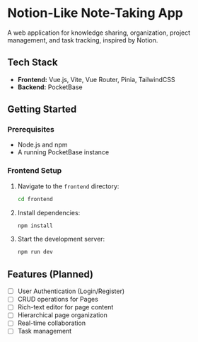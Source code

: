 # Notion-Like Note-Taking App

A web application for knowledge sharing, organization, project management, and task tracking, inspired by Notion.

## Tech Stack

- **Frontend:** Vue.js, Vite, Vue Router, Pinia, TailwindCSS
- **Backend:** PocketBase

## Getting Started

### Prerequisites

- Node.js and npm
- A running PocketBase instance

### Frontend Setup

1.  Navigate to the `frontend` directory:
    ```sh
    cd frontend
    ```
2.  Install dependencies:
    ```sh
    npm install
    ```
3.  Start the development server:
    ```sh
    npm run dev
    ```

## Features (Planned)

- [ ] User Authentication (Login/Register)
- [ ] CRUD operations for Pages
- [ ] Rich-text editor for page content
- [ ] Hierarchical page organization
- [ ] Real-time collaboration
- [ ] Task management
